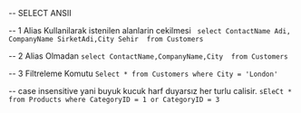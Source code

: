 -- SELECT ANSII

-- 1 Alias Kullanilarak istenilen alanlarin cekilmesi
    ``` select ContactName Adi, CompanyName SirketAdi,City Sehir  from Customers```

-- 2 Alias Olmadan
    ```select ContactName,CompanyName,City  from Customers```

-- 3 Filtreleme Komutu
   ```Select * from Customers where City = 'London' ```
   
-- case insensitive yani buyuk kucuk harf duyarsız her turlu calisir.
   ```sEleCt * from Products where CategoryID = 1 or CategoryID = 3```
